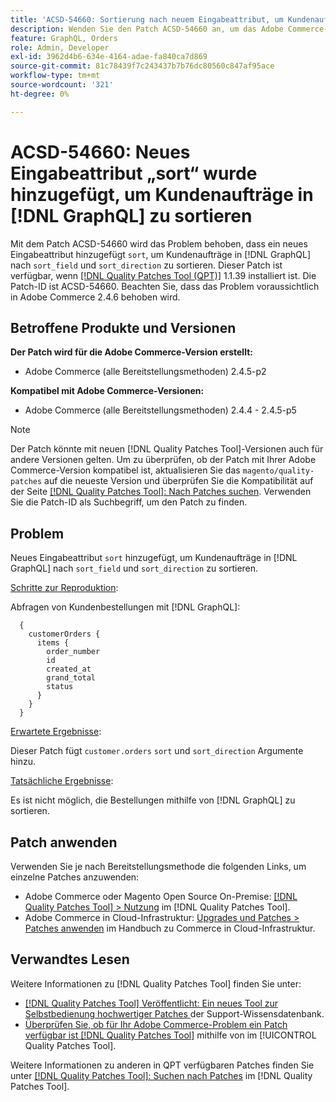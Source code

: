 ```yaml
---
title: 'ACSD-54660: Sortierung nach neuem Eingabeattribut, um Kundenaufträge zu sortieren [!DNL GraphQL]'
description: Wenden Sie den Patch ACSD-54660 an, um das Adobe Commerce-Problem zu beheben, bei dem ein neues Eingabeattribut „sort“ hinzugefügt wurde, um Kundenaufträge in " [!DNL GraphQL] _field“ und „sort_direction“ zu sortieren.
feature: GraphQL, Orders
role: Admin, Developer
exl-id: 3962d4b6-634e-4164-adae-fa840ca7d869
source-git-commit: 81c78439f7c243437b7b76dc80560c847af95ace
workflow-type: tm+mt
source-wordcount: '321'
ht-degree: 0%

---
```


# ACSD-54660: Neues Eingabeattribut „sort“ wurde hinzugefügt, um Kundenaufträge in [!DNL GraphQL] zu sortieren

Mit dem Patch ACSD-54660 wird das Problem behoben, dass ein neues Eingabeattribut hinzugefügt `sort`, um Kundenaufträge in [!DNL GraphQL] nach `sort_field` und `sort_direction` zu sortieren. Dieser Patch ist verfügbar, wenn [[!DNL Quality Patches Tool (QPT)]](https://experienceleague.adobe.com/en/docs/commerce-knowledge-base/kb/announcements/commerce-announcements/magento-quality-patches-released-new-tool-to-self-serve-quality-patches) 1.1.39 installiert ist. Die Patch-ID ist ACSD-54660. Beachten Sie, dass das Problem voraussichtlich in Adobe Commerce 2.4.6 behoben wird.

## Betroffene Produkte und Versionen

**Der Patch wird für die Adobe Commerce-Version erstellt:**

* Adobe Commerce (alle Bereitstellungsmethoden) 2.4.5-p2

**Kompatibel mit Adobe Commerce-Versionen:**

* Adobe Commerce (alle Bereitstellungsmethoden) 2.4.4 - 2.4.5-p5

>[!NOTE]
>
>Der Patch könnte mit neuen [!DNL Quality Patches Tool]-Versionen auch für andere Versionen gelten. Um zu überprüfen, ob der Patch mit Ihrer Adobe Commerce-Version kompatibel ist, aktualisieren Sie das `magento/quality-patches` auf die neueste Version und überprüfen Sie die Kompatibilität auf der Seite [[!DNL Quality Patches Tool]: Nach Patches suchen](https://experienceleague.adobe.com/tools/commerce-quality-patches/index.html). Verwenden Sie die Patch-ID als Suchbegriff, um den Patch zu finden.

## Problem

Neues Eingabeattribut `sort` hinzugefügt, um Kundenaufträge in [!DNL GraphQL] nach `sort_field` und `sort_direction` zu sortieren.

<u>Schritte zur Reproduktion</u>:

Abfragen von Kundenbestellungen mit [!DNL GraphQL]:

```
  {
    customerOrders {
      items {
        order_number
        id
        created_at
        grand_total
        status
      }
    }
  }
```

<u>Erwartete Ergebnisse</u>:

Dieser Patch fügt `customer.orders` `sort` und `sort_direction` Argumente hinzu.

<u>Tatsächliche Ergebnisse</u>:

Es ist nicht möglich, die Bestellungen mithilfe von [!DNL GraphQL] zu sortieren.

## Patch anwenden

Verwenden Sie je nach Bereitstellungsmethode die folgenden Links, um einzelne Patches anzuwenden:

* Adobe Commerce oder Magento Open Source On-Premise: [[!DNL Quality Patches Tool] > Nutzung](/help/tools/quality-patches-tool/usage.md) im [!DNL Quality Patches Tool].
* Adobe Commerce in Cloud-Infrastruktur: [Upgrades und Patches > Patches anwenden](https://experienceleague.adobe.com/docs/commerce-cloud-service/user-guide/develop/upgrade/apply-patches.html) im Handbuch zu Commerce in Cloud-Infrastruktur.

## Verwandtes Lesen

Weitere Informationen zu [!DNL Quality Patches Tool] finden Sie unter:

* [[!DNL Quality Patches Tool] Veröffentlicht: Ein neues Tool zur Selbstbedienung hochwertiger Patches ](https://experienceleague.adobe.com/en/docs/commerce-knowledge-base/kb/announcements/commerce-announcements/magento-quality-patches-released-new-tool-to-self-serve-quality-patches) der Support-Wissensdatenbank.
* [Überprüfen Sie, ob für Ihr Adobe Commerce-Problem ein Patch verfügbar ist [!DNL Quality Patches Tool]](/help/tools/quality-patches-tool/patches-available-in-qpt/check-patch-for-magento-issue-with-magento-quality-patches.md) mithilfe von im [!UICONTROL Quality Patches Tool].


Weitere Informationen zu anderen in QPT verfügbaren Patches finden Sie unter [[!DNL Quality Patches Tool]: Suchen nach Patches](https://experienceleague.adobe.com/tools/commerce-quality-patches/index.html) im [!DNL Quality Patches Tool].

